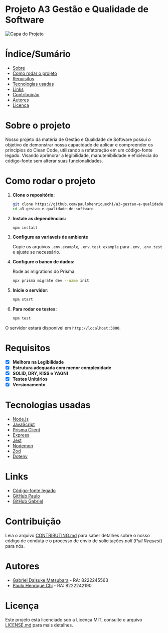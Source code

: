 # Projeto A3 Gestão e Qualidade de Software

![Capa do Projeto](https://hdrup.com/wp-content/uploads/2019/11/software-para-gestao-da-qualidade.jpg)


# Índice/Sumário

* [Sobre](#sobre-o-projeto)
* [Como rodar o projeto](#como-rodar-o-projeto)
* [Requisitos](#requisitos)
* [Tecnologias usadas](#tecnologias-usadas)
* [Links](#links)
* [Contribuição](#contribuição)
* [Autores](#autores)
* [Licença](#licença)

# Sobre o projeto


Nosso projeto da matéria de Gestão e Qualidade de Software possui o objetivo de demonstrar nossa capacidade de aplicar e compreender os princípios do Clean Code, utilizando a refatoração em um código-fonte legado. Visando aprimorar a legibilidade, manutenibilidade e eficiência do código-fonte sem alterar suas funcionalidades.

# Como rodar o projeto

1. **Clone o repositório:**
   ```sh
   git clone https://github.com/paulohenriquechi/a3-gestao-e-qualidade-de-software.git
   cd a3-gestao-e-qualidade-de-software
   ```

2. **Instale as dependências:**
   ```sh
   npm install
   ```

3. **Configure as variaveis de ambiente**

   Copie os arquivos `.env.example`, `.env.test.example` para `.env`, `.env.test` e ajuste se necessário.

4. **Configure o banco de dados:**

   Rode as migrations do Prisma:

     ```sh
     npx prisma migrate dev --name init
     ```

5. **Inicie o servidor:**
   ```sh
   npm start
   ```

6. **Para rodar os testes:**
   ```sh
   npm test
   ```

O servidor estará disponível em `http://localhost:3000`.

# Requisitos
- [x] **Melhora na Legibilidade**
- [x] **Estrutura adequada com menor complexidade**
- [x] **SOLID, DRY, KISS e YAGNI**
- [x] **Testes Unitários**
- [x] **Versionamento**

# Tecnologias usadas

- [Node.js](https://nodejs.org/en/)	
- [JavaScript](https://developer.mozilla.org/en-US/docs/Web/JavaScript)
- [Prisma Client](https://www.prisma.io/docs/orm/prisma-client)
- [Express](https://expressjs.com)
- [Jest](https://jestjs.io/docs/getting-started)
- [Nodemon](https://www.npmjs.com/package/nodemon)
- [Zod](https://www.npmjs.com/package/zod)
- [Dotenv](https://www.npmjs.com/package/dotenv)


# Links

- [Código-fonte legado](https://github.com/diogosouza/simple-express-crud-api)
- [GitHub Paulo](https://github.com/paulohenriquechi/a3-gestao-e-qualidade-de-software)
- [GitHub Gabriel](https://github.com/Daiskz/a3-gestao-e-qualidade-de-software)

# Contribuição

Leia o arquivo [CONTRIBUTING.md](CONTRIBUTING.md) para saber detalhes sobre o nosso código de conduta e o processo de envio de solicitações *pull* (*Pull Request*) para nós.

# Autores

- [Gabriel Daisuke Matsubara](https://github.com/Daiskz) - RA: 8222245563
- [Paulo Henrique Chi](https://github.com/paulohenriquechi) - RA: 8222242190

# Licença

Este projeto está licenciado sob a Licença MIT,  consulte o arquivo [LICENSE.md](LICENSE.md) para mais detalhes.
